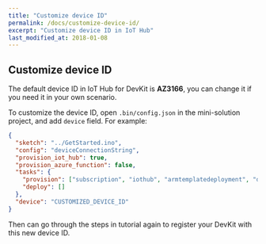 ```yaml
---
title: "Customize device ID"
permalink: /docs/customize-device-id/
excerpt: "Customize device ID in IoT Hub"
last_modified_at: 2018-01-08
---
```


## Customize device ID

The default device ID in IoT Hub for DevKit is **AZ3166**, you can change it if you need it in your own scenario.

To customize the device ID, open `.bin/config.json` in the mini-solution project, and add `device` field. For example:

```json
{
  "sketch": "../GetStarted.ino",
  "config": "deviceConnectionString",
  "provision_iot_hub": true,
  "provision_azure_function": false,
  "tasks": {
    "provision": ["subscription", "iothub", "armtemplatedeployment", "device"],
    "deploy": []
  },
  "device": "CUSTOMIZED_DEVICE_ID"
}
```

Then can go through the steps in tutorial again to register your DevKit with this new device ID.
